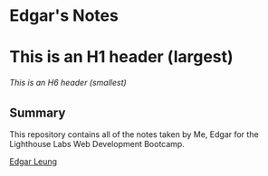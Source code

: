 # Edgar's Notes
# This is an H1 header (largest)
###### This is an H6 header (smallest)

## Summary 

This repository contains all of the notes taken by Me, Edgar for the Lighthouse Labs Web Development Bootcamp.

[Edgar Leung](https://github.com/Eds-Dbug/lighthouse-web-notes)
